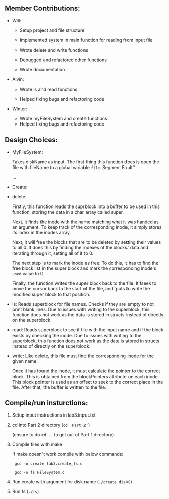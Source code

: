 ## Member Contributions:  
    
* Will:
     
  * Setup project and file structure
  
  * Implemented system in main function for reading from input file
  
  * Wrote delete and write functions
  
  * Debugged and refactored other functions
  
  * Wrote documentation
    
* Alvin:
  
  * Wrote ls and read functions
  
  * Helped fixing bugs and refactoring code
    
* Winter:
  * Wrote myFileSystem and create functions
  * Helped fixing bugs and refactoring code

## Design Choices:

* MyFileSystem:

    Takes diskName as input. The first  thing this function does is open the file with fileName to a global variable `file`. Segment Fault™

    ...

* Create:

* delete:

    Firstly, this function reads the suprblock into a buffer to be used in this function, storing the data in a char array called super.
    
    Next, it finds the inode with the name matching what it was handed as an argument.
    To keep track of the corresponding inode, it simply stores its index in the inodes array.
    
    Next, it will free the blocks that are to be deleted by setting their values to all 0. It does this by finding the indexes of the blocks' data and iterating through it, setting all of it to 0.
    
    The next step is to mark the inode as free. To do this, it has to find the free block list in the super block and mark the corresponding inode's `used` value to 0.
    
    Finally, the function writes the super block back to the file. It fseek to move the cursor back to the start of the file, and fputs to write the modified super block to that position. 

* ls: Reads superblock for file names. Checks if they are empty to not print blank lines. Due to issues with writing to the superblock, this function does not work as the data is stored in structs instead of directly on the superblock.

* read: Reads superblock to see if file with the input name and if the block exists by checking the inode. Due to issues with writing to the superblock, this function does not work as the data is stored in structs instead of directly on the superblock.

* write:
    Like delete, this file must find the corresponding inode for the given name.
    
    Once it has found the inode, it must calculate the pointer to the correct block. This is obtained from the blockPointers attribute on each inode. This block pointer is used as an offset to seek to the correct place in the file. After that, the buffer is written to the file.

## Compile/run insturctions:
  1. Setup input instructions in lab3.input.txt
  
  1. cd into Part 2 directory (`cd 'Part 2'`)
        
        (ensure to do `cd ..` to get out of Part 1 directory)
  
  1. Compile files with make
        
        If make doesn't work compile with below commands:
        
          gcc -o create lab3.create_fs.c
        
          gcc -o fs FileSystem.c
  
  1. Run create with argument for disk name (`./create disk0`)
  
  1. Run fs (`./fs`)
